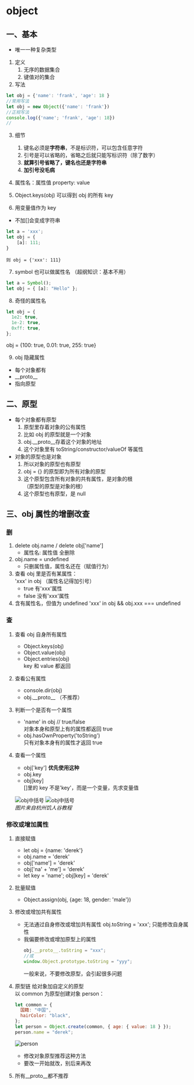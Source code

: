 # object

## 一、基本

- 唯一一种复杂类型

1. 定义
   1. 无序的数据集合
   2. 键值对的集合
2. 写法

```javascript
let obj = {'name': 'frank', 'age': 18 }
//常用写法
let obj = new Object({'name': 'frank'})
//正规写法
console.log({'name'; 'frank', 'age': 18})
//
```

3. 细节

   1. 键名必须是**字符串**，不是标识符，可以包含任意字符
   2. 引号是可以省略的，省略之后就只能写标识符（除了数字）
   3. **就算引号省略了，键名也还是字符串**
   4. **加引号没毛病**

4. 属性名：属性值
   property: value

5. Object.keys(obj) 可以得到 obj 的所有 key

6. 用变量值作为 key

- 不加[]会变成字符串

```javascript
let a = 'xxx';
let obj = {
    [a]: 111;
}
```

    则 obj = {'xxx': 111}

7. symbol 也可以做属性名 （超纲知识：基本不用）

```javascript
let a = Symbol();
let obj = { [a]: "Hello" };
```

8. 奇怪的属性名

```javascript
let obj = {
  1e2: true,
  1e-2: true,
  0xff: true,
};
```

obj = {100: true, 0.01: true, 255: true}

9. obj 隐藏属性

- 每个对象都有
- \_\_proto\_\_
- 指向原型

## 二、原型

- 每个对象都有原型
  1. 原型里存着对象的公有属性
  2. 比如 obj 的原型就是一个对象
  3. obj.\_\_proto\_\_存着这个对象的地址
  4. 这个对象里有 toString/constructor/valueOf 等属性
- 对象的原型也是对象
  1. 所以对象的原型也有原型
  2. obj = {} 的原型即为所有对象的原型
  3. 这个原型包含所有对象的共有属性，是对象的根  
     （原型的原型是对象的根）
  4. 这个原型也有原型，是 null

## 三、obj 属性的增删改查

### 删

1. delete obj.name / delete obj['name']
   - 属性名: 属性值 全删除
2. obj.name = undefined
   - 只删属性值，属性名还在（赋值行为）
3. 查看 obj 里是否有某属性：  
   'xxx' in obj （属性名记得加引号）
   - true 有'xxx'属性
   - false 没有'xxx'属性
4. 含有属性名，但值为 undefined
   'xxx' in obj && obj.xxx === undefined

### 查

1. 查看 obj 自身所有属性
   - Object.keys(obj)
   - Object.value(obj)
   - Object.entries(obj)  
     key 和 value 都返回
2. 查看公有属性
   - console.dir(obj)
   - obj.\_\_proto\_\_ （不推荐）
3. 判断一个是否有一个属性
   - 'name' in obj // true/false  
      对象本身和原型上有的属性都返回 true
   - obj.hasOwnProperty('toString')  
      只有对象本身有的属性才返回 true
4. 查看一个属性

   - obj['key'] **优先使用这种**
   - obj.key
   - obj[key]  
      []里的 key 不是'key'，而是一个变量，先求变量值

   ![obj中括号](./img/obj['name'].png)
   ![obj中括号](./img/obj['name']-2.png)  
   _图片来自杭州饥人谷教程_

### 修改或增加属性

1.  直接赋值

    - let obj = {name: 'derek'}
    - obj.name = 'derek'
    - obj['name'] = 'derek'
    - obj['na' + 'me'] = 'derek'
    - let key = 'name'; obj[key] = 'derek'

2.  批量赋值

    - Object.assign(obj, {age: 18, gender: 'male'})

3.  修改或增加共有属性

    - 无法通过自身修改或增加共有属性
      obj.toString = 'xxx'; 只能修改自身属性
    - 我偏要修改或增加原型上的属性
      ```javascript
      obj.__proto__.toString = "xxx";
      //或
      window.Object.prototype.toString = "yyy";
      ```
      一般来说，不要修改原型，会引起很多问题

4.  原型链
    给对象加自定义的原型  
    以 common 为原型创建对象 person：

    ```javascript
    let common = {
      国籍: "中国",
      hairColor: "black",
    };
    let person = Object.create(common, { age: { value: 18 } });
    person.name = "derek";
    ```

    ![person](./img/person.png)

    - 修改对象原型推荐这种方法
    - 要改一开始就改，别后来再改

5.  所有\_\_proto\_\_都不推荐

